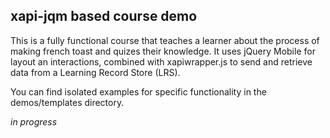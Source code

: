 xapi-jqm based course demo
--------------------------

This is a fully functional course that teaches a learner about the process of making french toast and quizes their knowledge. It uses jQuery Mobile for layout an interactions, combined with xapiwrapper.js to send and retrieve data from a Learning Record Store (LRS).

You can find isolated examples for specific functionality in the demos/templates directory.

*in progress*

